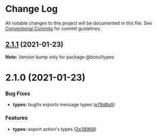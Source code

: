 # Change Log

All notable changes to this project will be documented in this file.
See [Conventional Commits](https://conventionalcommits.org) for commit guidelines.

## [2.1.1](https://github.com/aiji42/botui-child-next/compare/@botui/types@2.1.0...@botui/types@2.1.1) (2021-01-23)

**Note:** Version bump only for package @botui/types





# 2.1.0 (2021-01-23)


### Bug Fixes

* **types:** bugfix exports message types ([e78d8a5](https://github.com/aiji42/botui-child-next/commit/e78d8a59100076060fe5cc2679d69293647ea3ca))


### Features

* **types:** export action's types ([2e38968](https://github.com/aiji42/botui-child-next/commit/2e3896879d091f36a0f0dad17d8b441830ff94af))

